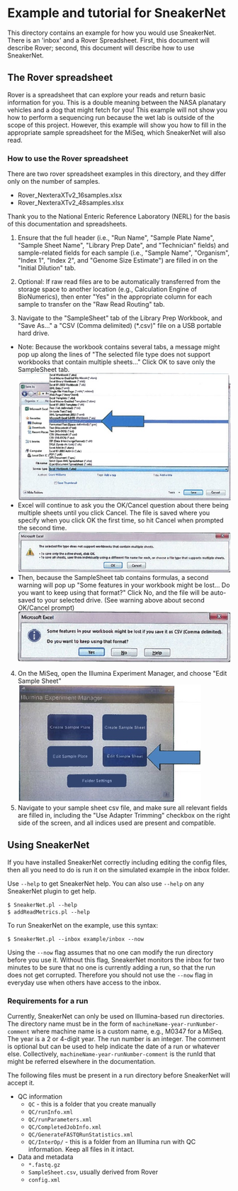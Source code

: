 # Example and tutorial for SneakerNet

This directory contains an example for how you would use SneakerNet. There is an 'inbox'
and a Rover Spreadsheet. First, this document will describe Rover; second, this
document will describe how to use SneakerNet.

## The Rover spreadsheet

Rover is a spreadsheet that can explore your reads and return basic information
for you. This is a double meaning between the NASA planatary vehicles and a dog
that might fetch for you! This example will not show you how to perform a 
sequencing run because the wet lab is outside of the scope of this project.
However, this example will show you how to fill in the appropriate sample
spreadsheet for the MiSeq, which SneakerNet will also read.

### How to use the Rover spreadsheet

There are two rover spreadsheet examples in this directory, and they differ
only on the number of samples.

* Rover_NexteraXTv2_16samples.xlsx
* Rover_NexteraXTv2_48samples.xlsx

Thank you to the National Enteric Reference Laboratory (NERL) for the basis of
this documentation and spreadsheets.

1. Ensure that the full header (i.e., "Run Name", "Sample Plate Name", "Sample 
Sheet Name", "Library Prep Date", and "Technician" fields) and 
sample-related fields for each sample (i.e., "Sample Name", "Organism", "Index
1", "Index 2", and "Genome Size Estimate") are filled in on the "Initial
Dilution" tab.

2. Optional: If raw read files are to be automatically transferred from the storage space to another location (e.g., Calculation Engine of BioNumerics), then enter "Yes" in the appropriate column for each sample to transfer on the "Raw Read Routing" tab.

3. Navigate to the "SampleSheet" tab of the Library Prep Workbook, and "Save
As..." a "CSV (Comma delimited) (*.csv)" file on a USB portable hard drive. 
  * Note: Because the workbook contains several tabs, a message might pop up along
the lines of "The selected file type does not support workbooks that contain 
multiple sheets..." Click OK to save only the SampleSheet tab.  
![Save as...](images/saveAs.jpg)
  * Excel will continue to ask you the OK/Cancel question about there being multiple sheets 
until you click Cancel. The file is saved where you specify when you click OK 
the first time, so hit Cancel when prompted the second time.  
![Warning](images/warning1.jpg)
  * Then, because the SampleSheet tab contains formulas, a second warning will pop up
  "Some features in your workbook might be lost... Do you want to keep using
  that format?" Click No, and the file will be auto-saved to your selected
  drive. (See warning above about second OK/Cancel prompt)  
![Warning](images/warning2.jpg)
4. On the MiSeq, open the Illumina Experiment Manager, and choose "Edit Sample Sheet"  
![EditSheet](images/MiSeqSampleEditSheet.jpg)
5. Navigate to your sample sheet csv file, and make sure all relevant fields are filled in, including the "Use Adapter Trimming" checkbox on the right side of the screen, and all indices used are present and compatible.

## Using SneakerNet

If you have installed SneakerNet correctly including editing the config files, 
then all you need to do is run it on the simulated example in the inbox folder.

Use `--help` to get SneakerNet help. You can also use `--help` on any SneakerNet plugin
to get help.

    $ SneakerNet.pl --help
    $ addReadMetrics.pl --help

To run SneakerNet on the example, use this syntax:

    $ SneakerNet.pl --inbox example/inbox --now

Using the `--now` flag assumes that no one can modify the run directory before you use it. Without 
this flag, SneakerNet monitors the inbox for two minutes to be sure that no one is 
currently adding a run, so that the run does not get corrupted. Therefore you should not 
use the `--now` flag in everyday use when others have access to the inbox.

### Requirements for a run

Currently, SneakerNet can only be used on Illumina-based run directories. The
directory name must be in the form of `machineName-year-runNumber-comment`
where machine name is a custom name, e.g., M0347 for a MiSeq. The year is a 
2 or 4-digit year. The run number is an integer. The comment is optional
but can be used to help indicate the date of a run or whatever else.
Collectively, `machineName-year-runNumber-comment` is the runId that might be
referred elsewhere in the documentation.

The following files must be present in a run directory before SneakerNet 
will accept it.

* QC information
  * `QC` - this is a folder that you create manually
  * `QC/runInfo.xml`
  * `QC/runParameters.xml`
  * `QC/CompletedJobInfo.xml`
  * `QC/GenerateFASTQRunStatistics.xml`
  * `QC/InterOp/` - this is a folder from an Illumina run with QC information. Keep all files in it intact.
* Data and metadata
  * `*.fastq.gz`
  * `SampleSheet.csv`, usually derived from Rover
  * `config.xml`